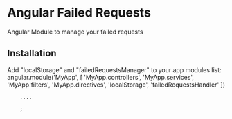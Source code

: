 Angular Failed Requests
=======================

Angular Module to manage your failed requests

Installation
------------
Add "localStorage" and "failedRequestsManager" to your app modules list:
angular.module('MyApp', [
        'MyApp.controllers',
        'MyApp.services',
        'MyApp.filters',
        'MyApp.directives',
        'localStorage',
        'failedRequestsHandler'
        ])
        
        ....
        
        ;
